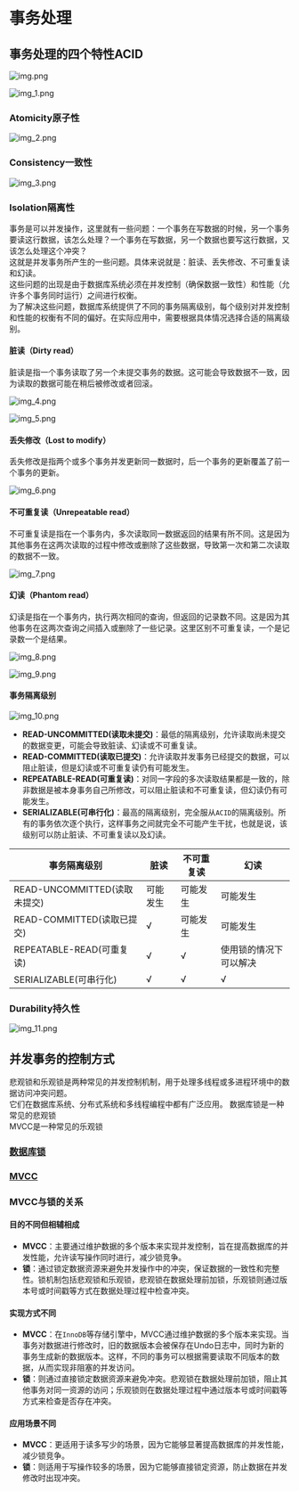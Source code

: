 # 事务处理

## 事务处理的四个特性ACID

![img.png](img.png)

![img_1.png](img_1.png)

### Atomicity原子性

![img_2.png](img_2.png)

### Consistency一致性

![img_3.png](img_3.png)

### lsolation隔离性

事务是可以并发操作，这里就有一些问题：一个事务在写数据的时候，另一个事务要读这行数据，该怎么处理？一个事务在写数据，另一个数据也要写这行数据，又该怎么处理这个冲突？  
这就是并发事务所产生的一些问题。具体来说就是：脏读、丢失修改、不可重复读和幻读。  
这些问题的出现是由于数据库系统必须在并发控制（确保数据一致性）和性能（允许多个事务同时运行）之间进行权衡。  
为了解决这些问题，数据库系统提供了不同的事务隔离级别，每个级别对并发控制和性能的权衡有不同的偏好。在实际应用中，需要根据具体情况选择合适的隔离级别。

#### 脏读（Dirty read）
脏读是指一个事务读取了另一个未提交事务的数据。这可能会导致数据不一致，因为读取的数据可能在稍后被修改或者回滚。

![img_4.png](img_4.png)

![img_5.png](img_5.png)

#### 丢失修改（Lost to modify）
丢失修改是指两个或多个事务并发更新同一数据时，后一个事务的更新覆盖了前一个事务的更新。

![img_6.png](img_6.png)

#### 不可重复读（Unrepeatable read）
不可重复读是指在一个事务内，多次读取同一数据返回的结果有所不同。这是因为其他事务在这两次读取的过程中修改或删除了这些数据，导致第一次和第二次读取的数据不一致。

![img_7.png](img_7.png)

#### 幻读（Phantom read）
幻读是指在一个事务内，执行两次相同的查询，但返回的记录数不同。这是因为其他事务在这两次查询之间插入或删除了一些记录。这里区别不可重复读，一个是记录数一个是结果。

![img_8.png](img_8.png)

![img_9.png](img_9.png)

#### 事务隔离级别

![img_10.png](img_10.png)

- **READ-UNCOMMITTED(读取未提交)**：最低的隔离级别，允许读取尚未提交的数据变更，可能会导致脏读、幻读或不可重复读。
- **READ-COMMITTED(读取已提交)**：允许读取并发事务已经提交的数据，可以阻止脏读，但是幻读或不可重复读仍有可能发生。
- **REPEATABLE-READ(可重复读)**：对同一字段的多次读取结果都是一致的，除非数据是被本身事务自己所修改，可以阻止脏读和不可重复读，但幻读仍有可能发生。
- **SERIALIZABLE(可串行化)**：最高的隔离级别，完全服从`ACID`的隔离级别。所有的事务依次逐个执行，这样事务之间就完全不可能产生干扰，也就是说，该级别可以防止脏读、不可重复读以及幻读。

| 事务隔离级别                  | 脏读   | 不可重复读 | 幻读          |
|-------------------------|------|-------|-------------|
| READ-UNCOMMITTED(读取未提交) | 可能发生 | 可能发生  | 可能发生        |
| READ-COMMITTED(读取已提交)   | √    | 可能发生  | 可能发生        |
| REPEATABLE-READ(可重复读)   | √    | √     | 使用锁的情况下可以解决 |
| SERIALIZABLE(可串行化)      | √    | √     | √           |

### Durability持久性

![img_11.png](img_11.png)

## 并发事务的控制方式
悲观锁和乐观锁是两种常见的并发控制机制，用于处理多线程或多进程环境中的数据访问冲突问题。  
它们在数据库系统、分布式系统和多线程编程中都有广泛应用。
数据库锁是一种常见的悲观锁  
MVCC是一种常见的乐观锁

### [数据库锁](lock%2FREADME.md)

### [MVCC](mvcc%2FREADME.md)

### MVCC与锁的关系
#### 目的不同但相辅相成
- **MVCC**：主要通过维护数据的多个版本来实现并发控制，旨在提高数据库的并发性能，允许读写操作同时进行，减少锁竞争。
- **锁**：通过锁定数据资源来避免并发操作中的冲突，保证数据的一致性和完整性。锁机制包括悲观锁和乐观锁，悲观锁在数据处理前加锁，乐观锁则通过版本号或时间戳等方式在数据处理过程中检查冲突。
#### 实现方式不同
- **MVCC**：在`InnoDB`等存储引擎中，MVCC通过维护数据的多个版本来实现。当事务对数据进行修改时，旧的数据版本会被保存在Undo日志中，同时为新的事务生成新的数据版本。这样，不同的事务可以根据需要读取不同版本的数据，从而实现非阻塞的并发访问。
- **锁**：则通过直接锁定数据资源来避免冲突。悲观锁在数据处理前加锁，阻止其他事务对同一资源的访问；乐观锁则在数据处理过程中通过版本号或时间戳等方式来检查是否存在冲突。
#### 应用场景不同
- **MVCC**：更适用于读多写少的场景，因为它能够显著提高数据库的并发性能，减少锁竞争。
- **锁**：则适用于写操作较多的场景，因为它能够直接锁定资源，防止数据在并发修改时出现冲突。
